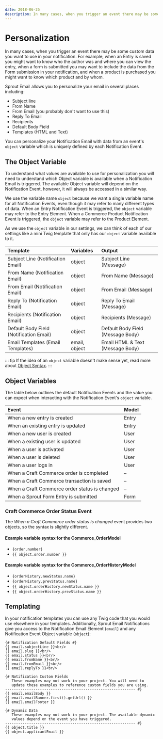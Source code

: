 ```yaml
---
date: 2018-06-25
description: In many cases, when you trigger an event there may be some custom data you want to use in your notification.
---
```


# Personalization

In many cases, when you trigger an event there may be some custom data you want to use in your notification. For example, when an Entry is saved you might want to know who the author was and where you can view the entry, when a form is submitted you may want to include the data from the Form submission in your notification, and when a product is purchased you might want to know which product and by whom.

Sprout Email allows you to personalize your email in several places including: 

- Subject line
- From Name
- From Email (you probably don't want to use this)
- Reply To Email
- Recipients
- Default Body Field
- Templates (HTML and Text)

You can personalize your Notification Email with data from an event's `object` variable which is uniquely defined by each Notification Event.

## The Object Variable

To understand what values are available to use for personalization you will need to understand which Object variable is available when a Notification Email is triggered. The available Object variable will depend on the Notification Event, however, it will always be accessed in a similar way.

We use the variable name `object` because we want a single variable name for all Notification Events, even though it may refer to many different types of data. When an Entry Notification Event is triggered, the `object` variable may refer to the Entry Element. When a Commerce Product Notification Event is triggered, the `object` variable may refer to the Product Element.

As we use the `object` variable in our settings, we can think of each of our settings like a mini Twig template that only has our `object` variable available to it.

| Template |  Variables | Output  |
|:-------- |:---------- |:------- |
| Subject Line (Notification Email) | object | Subject Line (Message) |
| From Name (Notification Email) | object | From Name (Message) |
| From Email (Notification Email) | object | From Email (Message) |
| Reply To (Notification Email) | object | Reply To Email (Message) |
| Recipients (Notification Email) | object | Recipients (Message) |
| Default Body Field (Notification Email) | object | Default Body Field (Message Body) |
| Email Templates (Email Templates) |email, object | Email HTML & Text (Message Body) |

::: tip
If the idea of an `object` variable doesn't make sense yet, read more about [Object Syntax](./object-syntax.md).
:::

## Object Variables

The table below outlines the default Notification Events and the value you can expect when interacting with the Notification Event's `object` variable.

| Event |  Model |
|:-------- |:---------- |
| When a new entry is created | Entry |
| When an existing entry is updated | Entry |
| When a new user is created | User |
| When a existing user is updated | User |
| When a user is activated | User |
| When a user is deleted | User |
| When a user logs in | User |
| When a Craft Commerce order is completed | – | 
| When a Craft Commerce transaction is saved | – | 
| When a Craft Commerce order status is changed | – |  
| When a Sprout Form Entry is submitted | Form |

### Craft Commerce Order Status Event

The _When a Craft Commerce order status is changed_ event provides two objects, so the syntax is slightly different.

#### Example variable syntax for the Commerce_OrderModel

- `{order.number}`
- `{{ object.order.number }}`

#### Example variable syntax for the Commerce_OrderHistoryModel

- `{orderHistory.newStatus.name}`
- `{orderHistory.prevStatus.name}`
- `{{ object.orderHistory.newStatus.name }}`
- `{{ object.orderHistory.prevStatus.name }}`

## Templating

In your notification templates you can use any Twig code that you would use elsewhere in your templates. Additionally, Sprout Email Notifications give you access to the Notification Email Element (`email`) and any Notification Event Object variable (`object`):

``` twig
{# Notification Default Fields #}
{{ email.subjectLine }}<br/>
{{ email.slug }}<br/>
{{ email.status }}<br/>
{{ email.fromName }}<br/>
{{ email.fromEmail }}<br/>
{{ email.replyTo }}<br/>

{# Notification Custom Fields 
   These examples may not work in your project. You will need to
   update these examples to reference custom fields you are using.
------------------------------------------------------------ #}
{{ email.emailBody }}
{{ email.emailBanner.first().getUrl() }}
{{ email.emailFooter }}

{# Dynamic Data
   These examples may not work in your project. The available dynamic
   values depend on the event you have triggered.
------------------------------------------------------------ #}
{{ object.title }}
{{ object.applicantEmail }}
```
